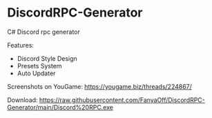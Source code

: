 # DiscordRPC-Generator
C# Discord rpc generator

Features:
* Discord Style Design
* Presets System
* Auto Updater

Screenshots on YouGame:
https://yougame.biz/threads/224867/

Download:
https://raw.githubusercontent.com/FanyaOff/DiscordRPC-Generator/main/Discord%20RPC.exe

